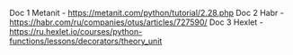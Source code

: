 Doc 1 Metanit - https://metanit.com/python/tutorial/2.28.php
Doc 2 Habr - https://habr.com/ru/companies/otus/articles/727590/
Doc 3 Hexlet - https://ru.hexlet.io/courses/python-functions/lessons/decorators/theory_unit
